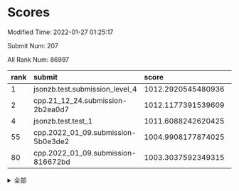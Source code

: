 # Scores

Modified Time: 2022-01-27 01:25:17

Submit Num: 207

All Rank Num: 86997

| rank |               submit               |       score        |       sigma        | pk_num |
| :--- | :--------------------------------- | :----------------- | :----------------- | :----- |
| 1    | jsonzb.test.submission_level_4     | 1012.2920545480936 | 0.8036278254402417 | 1680   |
| 2    | cpp.21_12_24.submission-2b2ea0d7   | 1012.1177391539609 | 0.8390100819125205 | 1682   |
| 4    | jsonzb.test.test_1                 | 1011.6088242620425 | 0.7724363989243266 | 1674   |
| 55   | cpp.2022_01_09.submission-5b0e3de2 | 1004.9908177874025 | 0.7273271900112415 | 1682   |
| 80   | cpp.2022_01_09.submission-816672bd | 1003.3037592349315 | 0.7190996895613868 | 1684   |


<details>
<summary>全部</summary>

| rank |                 submit                 |       score        |       sigma        | pk_num |
| :--- | :------------------------------------- | :----------------- | :----------------- | :----- |
| 1    | jsonzb.test.submission_level_4         | 1012.2920545480936 | 0.8036278254402417 | 1680   |
| 2    | cpp.21_12_24.submission-2b2ea0d7       | 1012.1177391539609 | 0.8390100819125205 | 1682   |
| 3    | gobigger.level_3.submission_level_3_32 | 1011.790582027432  | 0.7868351451304888 | 1682   |
| 4    | jsonzb.test.test_1                     | 1011.6088242620425 | 0.7724363989243266 | 1674   |
| 5    | gobigger.level_3.submission_level_3_43 | 1011.4115927344329 | 0.7824442863689448 | 1682   |
| 6    | gobigger.level_3.submission_level_3_40 | 1011.2851066451309 | 0.7930124878705348 | 1686   |
| 7    | gobigger.level_3.submission_level_3_16 | 1011.1364677477245 | 0.7858383212974269 | 1673   |
| 8    | gobigger.level_3.submission_level_3_38 | 1011.0481151256167 | 0.7503640984421462 | 1679   |
| 9    | gobigger.level_3.submission_level_3_10 | 1010.821144460323  | 0.7555969005168007 | 1679   |
| 10   | gobigger.level_3.submission_level_3_12 | 1010.6924354378405 | 0.7830538098521241 | 1684   |
| 11   | gobigger.level_3.submission_level_3_7  | 1010.6781497988044 | 0.7715862138691725 | 1681   |
| 12   | gobigger.level_3.submission_level_3_3  | 1010.6435347223833 | 0.757862945253923  | 1673   |
| 13   | gobigger.level_3.submission_level_3_42 | 1010.6153435569363 | 0.7562394552707793 | 1681   |
| 14   | gobigger.level_3.submission_level_3_9  | 1010.5999193260723 | 0.7877119563739174 | 1682   |
| 15   | gobigger.level_3.submission_level_3_48 | 1010.5278398750424 | 0.7707840313478616 | 1679   |
| 16   | gobigger.level_3.submission_level_3_44 | 1010.51031847555   | 0.7655888923718877 | 1679   |
| 17   | gobigger.level_3.submission_level_3_49 | 1010.5062524197864 | 0.7954288591705444 | 1684   |
| 18   | gobigger.level_3.submission_level_3_6  | 1010.4875839483587 | 0.7569287417698046 | 1679   |
| 19   | gobigger.level_3.submission_level_3_46 | 1010.437477784328  | 0.7639704271689125 | 1678   |
| 20   | gobigger.level_3.submission_level_3_31 | 1010.4255574330745 | 0.7886395959767016 | 1682   |
| 21   | gobigger.level_3.submission_level_3_18 | 1010.3980466468198 | 0.7577789539233548 | 1685   |
| 22   | gobigger.level_3.submission_level_3_15 | 1010.3141705506861 | 0.7437211884650868 | 1684   |
| 23   | gobigger.level_3.submission_level_3_41 | 1010.312184922124  | 0.7605986627097515 | 1685   |
| 24   | gobigger.level_3.submission_level_3_2  | 1010.3092243390861 | 0.757948269787177  | 1681   |
| 25   | gobigger.level_3.submission_level_3_5  | 1010.2789663681705 | 0.7500755303088394 | 1680   |
| 26   | gobigger.level_3.submission_level_3_24 | 1010.2094876404763 | 0.7669572023541517 | 1683   |
| 27   | gobigger.level_3.submission_level_3_26 | 1010.1651204793295 | 0.7592358636850625 | 1679   |
| 28   | gobigger.level_3.submission_level_3_39 | 1010.0691537784793 | 0.7654490495047195 | 1680   |
| 29   | gobigger.level_3.submission_level_3_29 | 1010.038621725227  | 0.7786970716943089 | 1678   |
| 30   | gobigger.level_3.submission_level_3_14 | 1010.0338922502967 | 0.7528910428629846 | 1683   |
| 31   | gobigger.level_3.submission_level_3_23 | 1010.0113708019838 | 0.7624230693874947 | 1680   |
| 32   | gobigger.level_3.submission_level_3_19 | 1010.004766904658  | 0.7475665801588197 | 1685   |
| 33   | gobigger.level_3.submission_level_3_35 | 1009.9775167843775 | 0.76104539428351   | 1677   |
| 34   | gobigger.level_3.submission_level_3_0  | 1009.9412569337053 | 0.7614629635546982 | 1676   |
| 35   | gobigger.level_3.submission_level_3_47 | 1009.8723490366442 | 0.7455261413984807 | 1684   |
| 36   | gobigger.level_3.submission_level_3_20 | 1009.7982129991682 | 0.789411300017774  | 1683   |
| 37   | gobigger.level_3.submission_level_3_11 | 1009.7800293875725 | 0.7621383776601691 | 1679   |
| 38   | gobigger.level_3.submission_level_3_27 | 1009.7120294998139 | 0.7508270122394386 | 1679   |
| 39   | gobigger.level_3.submission_level_3_30 | 1009.6416861515727 | 0.7634496354591426 | 1682   |
| 40   | gobigger.level_3.submission_level_3_22 | 1009.6348888855952 | 0.7558000591737319 | 1684   |
| 41   | gobigger.level_3.submission_level_3_33 | 1009.5981663288703 | 0.7655245274087683 | 1682   |
| 42   | gobigger.level_3.submission_level_3_34 | 1009.5465645826777 | 0.7329786080868954 | 1679   |
| 43   | gobigger.level_3.submission_level_3_25 | 1009.5314763271997 | 0.7556120772641326 | 1681   |
| 44   | gobigger.level_3.submission_level_3_13 | 1009.3924341586065 | 0.7736498801057686 | 1678   |
| 45   | gobigger.level_3.submission_level_3_21 | 1009.2428212899009 | 0.7420877290536226 | 1678   |
| 46   | gobigger.level_3.submission_level_3_28 | 1009.2066564868984 | 0.7541765295532952 | 1682   |
| 47   | gobigger.level_3.submission_level_3_4  | 1009.1578549972381 | 0.7470780591434636 | 1677   |
| 48   | gobigger.level_3.submission_level_3_8  | 1008.9757174431376 | 0.7241708505106188 | 1677   |
| 49   | gobigger.level_3.submission_level_3_1  | 1008.7455925371167 | 0.7569412697592025 | 1681   |
| 50   | gobigger.level_3.submission_level_3_37 | 1008.6624681444115 | 0.7351249993378609 | 1677   |
| 51   | gobigger.level_3.submission_level_3_36 | 1008.5619349592663 | 0.7524782751718011 | 1681   |
| 52   | gobigger.level_3.submission_level_3_45 | 1008.4737788204274 | 0.7325121571920713 | 1679   |
| 53   | gobigger.level_3.submission_level_3_17 | 1008.1660670901675 | 0.7379519454438277 | 1679   |
| 54   | gobigger.level_1.submission_level_1_36 | 1005.1408318038687 | 0.7250900427942889 | 1675   |
| 55   | cpp.2022_01_09.submission-5b0e3de2     | 1004.9908177874025 | 0.7273271900112415 | 1682   |
| 56   | gobigger.level_1.submission_level_1_17 | 1004.8365133901024 | 0.7088214297871441 | 1678   |
| 57   | gobigger.level_1.submission_level_1_27 | 1004.6488710951129 | 0.7255484241435112 | 1684   |
| 58   | gobigger.level_1.submission_level_1_35 | 1004.5617382526432 | 0.7286634552814748 | 1674   |
| 59   | gobigger.level_1.submission_level_1_40 | 1004.5064570129904 | 0.7203802866304136 | 1690   |
| 60   | gobigger.level_1.submission_level_1_22 | 1004.3397257724031 | 0.7289364023021748 | 1679   |
| 61   | gobigger.level_1.submission_level_1_6  | 1004.3138378720471 | 0.7229427003319362 | 1684   |
| 62   | gobigger.level_1.submission_level_1_9  | 1004.294997681194  | 0.7184855142683497 | 1680   |
| 63   | gobigger.level_1.submission_level_1_23 | 1004.2814098598641 | 0.7067174369606946 | 1679   |
| 64   | gobigger.level_1.submission_level_1_49 | 1004.186260102123  | 0.7303523264559891 | 1679   |
| 65   | gobigger.level_1.submission_level_1_16 | 1004.1851775753187 | 0.7264866665112341 | 1685   |
| 66   | gobigger.level_1.submission_level_1_38 | 1004.1191948773238 | 0.7110879635944872 | 1679   |
| 67   | gobigger.level_1.submission_level_1_39 | 1004.1092974578099 | 0.722209033457898  | 1685   |
| 68   | gobigger.level_1.submission_level_1_26 | 1003.9562132605118 | 0.7177891785701527 | 1682   |
| 69   | gobigger.level_1.submission_level_1_7  | 1003.8618957610773 | 0.727811413240381  | 1685   |
| 70   | gobigger.level_1.submission_level_1_1  | 1003.8550441638722 | 0.723071358558682  | 1684   |
| 71   | gobigger.level_1.submission_level_1_13 | 1003.8196636067395 | 0.7176923553899764 | 1680   |
| 72   | gobigger.level_1.submission_level_1_37 | 1003.7737542225591 | 0.7142469476300841 | 1680   |
| 73   | gobigger.level_1.submission_level_1_33 | 1003.7210250688419 | 0.7130547102318625 | 1685   |
| 74   | gobigger.level_1.submission_level_1_25 | 1003.6227048975919 | 0.7243091266393052 | 1680   |
| 75   | gobigger.level_1.submission_level_1_47 | 1003.5029427609014 | 0.720561636566661  | 1682   |
| 76   | gobigger.level_1.submission_level_1_24 | 1003.4762477670762 | 0.7108311723270703 | 1679   |
| 77   | gobigger.level_1.submission_level_1_12 | 1003.4440681708841 | 0.7197722560627491 | 1681   |
| 78   | gobigger.level_1.submission_level_1_20 | 1003.3350990891837 | 0.7178184032682104 | 1679   |
| 79   | gobigger.level_1.submission_level_1_42 | 1003.3302340449484 | 0.7111368265996967 | 1680   |
| 80   | cpp.2022_01_09.submission-816672bd     | 1003.3037592349315 | 0.7190996895613868 | 1684   |
| 81   | gobigger.level_1.submission_level_1_30 | 1003.228234030474  | 0.7171990420728571 | 1680   |
| 82   | gobigger.level_1.submission_level_1_46 | 1003.2144544869351 | 0.7141266637998486 | 1682   |
| 83   | gobigger.level_1.submission_level_1_45 | 1003.1072172632624 | 0.7199916761194319 | 1681   |
| 84   | gobigger.level_1.submission_level_1_32 | 1003.1065494948705 | 0.718259959651102  | 1682   |
| 85   | gobigger.level_1.submission_level_1_44 | 1003.1061392917786 | 0.710023243096044  | 1679   |
| 86   | gobigger.level_1.submission_level_1_41 | 1003.0970126435016 | 0.720116128867775  | 1679   |
| 87   | gobigger.level_1.submission_level_1_14 | 1003.0941613278011 | 0.7140345554615193 | 1683   |
| 88   | gobigger.level_1.submission_level_1_29 | 1003.0417651770834 | 0.7194571589608127 | 1680   |
| 89   | gobigger.level_1.submission_level_1_4  | 1002.9966230959045 | 0.7070294835931493 | 1680   |
| 90   | gobigger.level_1.submission_level_1_21 | 1002.9757502844105 | 0.7162028807998562 | 1685   |
| 91   | gobigger.level_1.submission_level_1_5  | 1002.9197006627263 | 0.7145838203338034 | 1683   |
| 92   | gobigger.level_1.submission_level_1_8  | 1002.8782149031772 | 0.7255081545357744 | 1680   |
| 93   | gobigger.level_1.submission_level_1_28 | 1002.6920875856148 | 0.7117148738291463 | 1684   |
| 94   | gobigger.level_1.submission_level_1_48 | 1002.518521794134  | 0.7037297187399961 | 1678   |
| 95   | gobigger.level_1.submission_level_1_18 | 1002.4761162113633 | 0.7281242505444758 | 1677   |
| 96   | gobigger.level_1.submission_level_1_0  | 1002.3132737841438 | 0.7247374827769393 | 1681   |
| 97   | gobigger.level_1.submission_level_1_3  | 1002.2399213938373 | 0.7139474838307367 | 1686   |
| 98   | gobigger.level_1.submission_level_1_34 | 1002.2040597696819 | 0.7123087496410682 | 1684   |
| 99   | gobigger.level_1.submission_level_1_11 | 1002.202751283247  | 0.7121690685873723 | 1683   |
| 100  | gobigger.level_1.submission_level_1_2  | 1002.1158507455959 | 0.7201926404139344 | 1683   |
| 101  | gobigger.level_1.submission_level_1_31 | 1002.0925686632932 | 0.7117561297886853 | 1678   |
| 102  | gobigger.level_1.submission_level_1_43 | 1002.0603623914177 | 0.705546186951025  | 1681   |
| 103  | gobigger.level_1.submission_level_1_19 | 1001.9804536505966 | 0.7162505615078815 | 1687   |
| 104  | gobigger.level_1.submission_level_1_15 | 1001.8655050381789 | 0.7180393985637156 | 1679   |
| 105  | gobigger.level_1.submission_level_1_10 | 1001.556098442281  | 0.7260256335254249 | 1679   |
| 106  | gobigger.random.submission_random_23   | 997.5379468491084  | 0.6965761084778552 | 1688   |
| 107  | gobigger.random.submission_random_30   | 996.9977274436897  | 0.7068917442164077 | 1682   |
| 108  | gobigger.random.submission_random_19   | 996.951815002861   | 0.7110343946622252 | 1679   |
| 109  | gobigger.random.submission_random_32   | 996.9227521486378  | 0.7075576009185806 | 1675   |
| 110  | gobigger.random.submission_random_5    | 996.8348919159196  | 0.7095328499103054 | 1677   |
| 111  | gobigger.random.submission_random_39   | 996.7438868551131  | 0.7102663220409342 | 1680   |
| 112  | gobigger.random.submission_random_14   | 996.6517977764039  | 0.7055462084791863 | 1685   |
| 113  | gobigger.random.submission_random_37   | 996.6216478489152  | 0.7055922252399544 | 1682   |
| 114  | gobigger.random.submission_random_33   | 996.6011226292293  | 0.7121286493695685 | 1682   |
| 115  | gobigger.random.submission_random_6    | 996.5535011616771  | 0.719678998459918  | 1683   |
| 116  | gobigger.random.submission_random_36   | 996.5379955379689  | 0.710873681856945  | 1680   |
| 117  | gobigger.random.submission_random_3    | 996.506999806856   | 0.7100194414434768 | 1681   |
| 118  | gobigger.random.submission_random_2    | 996.5069433293709  | 0.7106658227619836 | 1688   |
| 119  | gobigger.random.submission_random_11   | 996.4722598785545  | 0.7038923539834319 | 1680   |
| 120  | gobigger.random.submission_random_29   | 996.436333102701   | 0.7037826355890509 | 1681   |
| 121  | gobigger.random.submission_random_1    | 996.4310138488116  | 0.7153657076797063 | 1679   |
| 122  | gobigger.random.submission_random_38   | 996.3619204957807  | 0.7115083877663795 | 1684   |
| 123  | gobigger.random.submission_random_21   | 996.3584051988554  | 0.7041653597110291 | 1680   |
| 124  | gobigger.random.submission_random_46   | 996.3490719466768  | 0.7086536586532961 | 1683   |
| 125  | gobigger.random.submission_random_4    | 996.2997048335477  | 0.7058785847778368 | 1682   |
| 126  | gobigger.random.submission_random_12   | 996.173328038929   | 0.7111511251139193 | 1683   |
| 127  | gobigger.random.submission_random_28   | 996.1679018529406  | 0.7137929511417164 | 1675   |
| 128  | gobigger.random.submission_random_9    | 995.9976629011577  | 0.7096562895424419 | 1683   |
| 129  | gobigger.random.submission_random_40   | 995.9188496623677  | 0.7092252713170002 | 1681   |
| 130  | gobigger.random.submission_random_10   | 995.8928883910824  | 0.7005229217036578 | 1679   |
| 131  | gobigger.random.submission_random_48   | 995.834539104552   | 0.7002199027521041 | 1681   |
| 132  | gobigger.random.submission_random_34   | 995.8235793142665  | 0.7015445409472267 | 1681   |
| 133  | gobigger.random.submission_random_35   | 995.7856089458286  | 0.7020321256607803 | 1683   |
| 134  | gobigger.random.submission_random_18   | 995.7731752737093  | 0.7140323706019384 | 1686   |
| 135  | gobigger.random.submission_random_20   | 995.7259283355017  | 0.7086729431136747 | 1688   |
| 136  | gobigger.random.submission_random_49   | 995.7207893492459  | 0.7109963809727371 | 1679   |
| 137  | gobigger.random.submission_random_25   | 995.6169160781353  | 0.7100341721560679 | 1678   |
| 138  | gobigger.random.submission_random_22   | 995.5257674622036  | 0.7075800145887937 | 1687   |
| 139  | gobigger.random.submission_random_7    | 995.5122667132619  | 0.7217204234464472 | 1686   |
| 140  | gobigger.random.submission_random_43   | 995.5078430316763  | 0.707334509639251  | 1681   |
| 141  | gobigger.random.submission_random_41   | 995.438105206403   | 0.70886010502877   | 1680   |
| 142  | gobigger.random.submission_random_42   | 995.4363219224508  | 0.6968651824117595 | 1683   |
| 143  | gobigger.random.submission_random_8    | 995.4124969689223  | 0.7091555272118544 | 1684   |
| 144  | gobigger.random.submission_random_45   | 995.4002984349297  | 0.705769796343693  | 1683   |
| 145  | gobigger.random.submission_random_0    | 995.3725339971701  | 0.7089810316730742 | 1682   |
| 146  | gobigger.random.submission_random_47   | 995.2783726222955  | 0.7424739650126994 | 1682   |
| 147  | gobigger.random.submission_random_24   | 995.2584805983441  | 0.7069272872419409 | 1683   |
| 148  | gobigger.random.submission_random_44   | 995.1133265491156  | 0.7055177544084321 | 1684   |
| 149  | gobigger.random.submission_random_26   | 995.0691453642453  | 0.7099233662900354 | 1678   |
| 150  | gobigger.random.submission_random_27   | 994.7777580485553  | 0.7202307867187995 | 1682   |
| 151  | gobigger.level_2.submission_level_2_25 | 994.7386891247536  | 0.7335885587120284 | 1681   |
| 152  | gobigger.level_2.submission_level_2_39 | 994.7327818854915  | 0.7313351082943137 | 1680   |
| 153  | gobigger.random.submission_random_15   | 994.7292439247337  | 0.7180597842342031 | 1685   |
| 154  | gobigger.random.submission_random_17   | 994.4851245185027  | 0.7117098257602081 | 1684   |
| 155  | gobigger.random.submission_random_31   | 994.4332369038038  | 0.7127608293453152 | 1680   |
| 156  | gobigger.random.submission_random_16   | 994.2174794193677  | 0.7166129704938978 | 1684   |
| 157  | gobigger.random.submission_random_13   | 994.1691066667981  | 0.715447220876305  | 1681   |
| 158  | gobigger.level_2.submission_level_2_46 | 993.854756590075   | 0.7185608719754848 | 1683   |
| 159  | gobigger.level_2.submission_level_2_17 | 993.6057721204709  | 0.721924496764499  | 1685   |
| 160  | gobigger.level_2.submission_level_2_49 | 993.602696819674   | 0.7281336739497817 | 1680   |
| 161  | gobigger.level_2.submission_level_2_15 | 993.0131399407087  | 0.7458593812718373 | 1680   |
| 162  | gobigger.level_2.submission_level_2_24 | 992.9947282364086  | 0.7565866786165852 | 1682   |
| 163  | gobigger.level_2.submission_level_2_31 | 992.986596296506   | 0.7315243601342554 | 1682   |
| 164  | gobigger.level_2.submission_level_2_13 | 992.7820575894652  | 0.7381773655399126 | 1684   |
| 165  | gobigger.level_2.submission_level_2_16 | 992.6805804882521  | 0.7453308392306808 | 1674   |
| 166  | gobigger.level_2.submission_level_2_1  | 992.6076423950274  | 0.7314671497240446 | 1678   |
| 167  | gobigger.level_2.submission_level_2_34 | 992.5411751001782  | 0.7478375911939352 | 1685   |
| 168  | gobigger.level_2.submission_level_2_18 | 992.4932331129905  | 0.7402376645861376 | 1678   |
| 169  | gobigger.level_2.submission_level_2_19 | 992.3255722453888  | 0.7506450700852473 | 1682   |
| 170  | gobigger.level_2.submission_level_2_10 | 992.3020932138114  | 0.75481198503888   | 1676   |
| 171  | gobigger.level_2.submission_level_2_29 | 992.2328505191718  | 0.7356204915787895 | 1680   |
| 172  | gobigger.level_2.submission_level_2_35 | 992.2101188580235  | 0.7478439455062685 | 1683   |
| 173  | gobigger.level_2.submission_level_2_26 | 992.1465405081904  | 0.730552895077535  | 1684   |
| 174  | gobigger.level_2.submission_level_2_14 | 992.1447926400247  | 0.7547368019444498 | 1684   |
| 175  | gobigger.level_2.submission_level_2_3  | 992.1319519700936  | 0.73159095580389   | 1686   |
| 176  | gobigger.level_2.submission_level_2_5  | 991.9664691389115  | 0.7588628551039066 | 1676   |
| 177  | gobigger.level_2.submission_level_2_48 | 991.9639831304378  | 0.7469303569806212 | 1681   |
| 178  | gobigger.level_2.submission_level_2_20 | 991.8953893623093  | 0.753488060491728  | 1677   |
| 179  | gobigger.level_2.submission_level_2_40 | 991.8866271841463  | 0.7686586979813836 | 1680   |
| 180  | gobigger.level_2.submission_level_2_38 | 991.841779619031   | 0.7381674695266178 | 1678   |
| 181  | gobigger.level_2.submission_level_2_33 | 991.7948832492618  | 0.7313181820548963 | 1676   |
| 182  | gobigger.level_2.submission_level_2_36 | 991.7508197283377  | 0.7675066172917336 | 1682   |
| 183  | gobigger.level_2.submission_level_2_8  | 991.6645135761506  | 0.7283990277264663 | 1682   |
| 184  | gobigger.level_2.submission_level_2_4  | 991.646969179367   | 0.7494317286074735 | 1679   |
| 185  | gobigger.level_2.submission_level_2_30 | 991.6272088156568  | 0.7397178136080444 | 1682   |
| 186  | gobigger.level_2.submission_level_2_21 | 991.6110119051183  | 0.7393302492569563 | 1679   |
| 187  | gobigger.level_2.submission_level_2_11 | 991.604510685623   | 0.7306618411137884 | 1680   |
| 188  | gobigger.level_2.submission_level_2_2  | 991.4676175064801  | 0.751422791830821  | 1687   |
| 189  | gobigger.level_2.submission_level_2_28 | 991.4490922450727  | 0.760599852653354  | 1680   |
| 190  | gobigger.level_2.submission_level_2_43 | 991.3850328026942  | 0.7525478357065881 | 1682   |
| 191  | gobigger.level_2.submission_level_2_0  | 991.3621829287848  | 0.7837881667373784 | 1685   |
| 192  | gobigger.level_2.submission_level_2_32 | 991.2680818325344  | 0.7536381975566053 | 1681   |
| 193  | gobigger.level_2.submission_level_2_6  | 991.1794545753066  | 0.7796909350921762 | 1680   |
| 194  | gobigger.level_2.submission_level_2_23 | 991.1021347240762  | 0.764459176467825  | 1685   |
| 195  | gobigger.level_2.submission_level_2_7  | 990.9600850686651  | 0.7478032847354759 | 1686   |
| 196  | gobigger.level_2.submission_level_2_9  | 990.8306481354399  | 0.7806855586673938 | 1678   |
| 197  | gobigger.level_2.submission_level_2_22 | 990.8015951725276  | 0.7557576569168212 | 1680   |
| 198  | gobigger.level_2.submission_level_2_42 | 990.7913699268122  | 0.7580988478995249 | 1685   |
| 199  | gobigger.level_2.submission_level_2_37 | 990.7184140948943  | 0.7381884296419969 | 1684   |
| 200  | gobigger.level_2.submission_level_2_45 | 990.6962128235473  | 0.7634458763612968 | 1680   |
| 201  | gobigger.level_2.submission_level_2_12 | 990.2307463781956  | 0.7713391465491015 | 1685   |
| 202  | gobigger.level_2.submission_level_2_27 | 990.161573734994   | 0.7774847184040544 | 1679   |
| 203  | gobigger.level_2.submission_level_2_41 | 990.1213685735228  | 0.7473485333490756 | 1683   |
| 204  | gobigger.level_2.submission_level_2_47 | 989.8521327347514  | 0.772407561929271  | 1682   |
| 205  | gobigger.level_2.submission_level_2_44 | 989.7028586649209  | 0.7789253370543583 | 1677   |
| 206  | gobigger.none.submission_none_1        | 979.8429653420411  | 1.2978261556534045 | 1675   |
| 207  | gobigger.none.submission_none_0        | 976.5906084622441  | 1.278168528401078  | 1676   |

</details>
